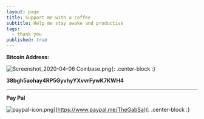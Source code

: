 ```yaml
---
layout: page
title: Support me with a coffee
subtitle: Help me stay awake and productive
tags:
  - thank you
published: true
---
```

**Bitcoin Address:**

![Screenshot_2020-04-06 Coinbase.png]({{site.baseurl}}/img/Screenshot_2020-04-06%20Coinbase.png){: .center-block :}

**38bgh5aohay4RP5GyvhyYXvvrFywK7KWH4**

***

**Pay Pal**

![paypal-icon.png]({{site.baseurl}}/img/paypal-icon.png)](https://www.paypal.me/TheGabSa){: .center-block :}



